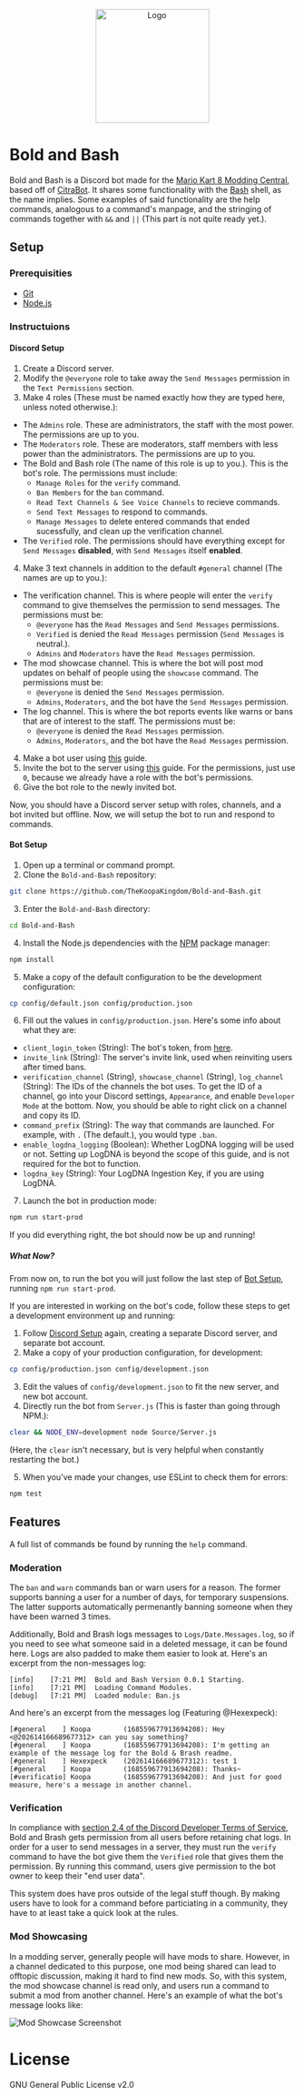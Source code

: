 <p align="center">
  <img src="https://raw.githubusercontent.com/TheKoopaKingdom/Bold-and-Bash/master/Docs/BoldAndBash.png" alt="Logo" height="200" />
</p>

# Bold and Bash
Bold and Bash is a Discord bot made for the [Mario Kart 8 Modding Central](http://discord.gg/K3ERBFC), based off of [CitraBot](https://github.com/citra-emu/discord-bot). It shares some functionality with the [Bash](https://www.gnu.org/software/bash/) shell, as the name implies. Some examples of said functionality are the help commands, analogous to a command's manpage, and the stringing of commands together with `&&` and `||` (This part is not quite ready yet.).

## Setup

### Prerequisities
- [Git](https://git-scm.com/)
- [Node.js](https://nodejs.org/en/)

### Instructuions

#### Discord Setup
1. Create a Discord server.
2. Modify the `@everyone` role to take away the `Send Messages` permission in the `Text Permissions` section.
3. Make 4 roles (These must be named exactly how they are typed here, unless noted otherwise.):
 - The `Admins` role. These are administrators, the staff with the most power. The permissions are up to you.
 - The `Moderators` role. These are moderators, staff members with less power than the administrators. The permissions are up to you.
 - The Bold and Bash role (The name of this role is up to you.). This is the bot's role. The permissions must include:
    - `Manage Roles` for the `verify` command.
    - `Ban Members` for the `ban` command.
    - `Read Text Channels & See Voice Channels` to recieve commands.
    - `Send Text Messages` to respond to commands.
    - `Manage Messages` to delete entered commands that ended sucessfully, and clean up the verification channel.
 - The `Verified` role. The permissions should have everything except for `Send Messages` **disabled**, with `Send Messages` itself **enabled**.
4. Make 3 text channels in addition to the default `#general` channel (The names are up to you.):
 - The verification channel. This is where people will enter the `verify` command to give themselves the permission to send messages. The permissions must be:
     - `@everyone` has the `Read Messages` and `Send Messages` permissions.
     - `Verified` is denied the `Read Messages` permission (`Send Messages` is neutral.).
     - `Admins` and `Moderators` have the `Read Messages` permission.
 - The mod showcase channel. This is where the bot will post mod updates on behalf of people using the `showcase` command. The permissions must be:
     - `@everyone` is denied the `Send Messages` permission.
     - `Admins`, `Moderators`, and the bot have the `Send Messages` permission.
 - The log channel. This is where the bot reports events like warns or bans that are of interest to the staff. The permissions must be:
     - `@everyone` is denied the `Read Messages` permission.
     - `Admins`, `Moderators`, and the bot have the `Read Messages` permission.
4. Make a bot user using [this](https://discordapp.com/developers/docs/intro) guide.
5. Invite the bot to the server using [this](https://discordapp.com/developers/docs/topics/oauth2#bot-authorization-flow) guide. For the permissions, just use `0`, because we already have a role with the bot's permissions.
6. Give the bot role to the newly invited bot.

Now, you should have a Discord server setup with roles, channels, and a bot invited but offline. Now, we will setup the bot to run and respond to commands.

#### Bot Setup
1. Open up a terminal or command prompt.
2. Clone the `Bold-and-Bash` repository:
```bash
git clone https://github.com/TheKoopaKingdom/Bold-and-Bash.git
```
3. Enter the `Bold-and-Bash` directory:
```bash
cd Bold-and-Bash
```
4. Install the Node.js dependencies with the [NPM](https://www.npmjs.com/) package manager:
```bash
npm install
```
5. Make a copy of the default configuration to be the development configuration:
```bash
cp config/default.json config/production.json
```
6. Fill out the values in `config/production.json`. Here's some info about what they are:
  - `client_login_token` (String): The bot's token, from [here](https://discordapp.com/developers/applications/me).
  - `invite_link` (String): The server's invite link, used when reinviting users after timed bans.
  - `verification_channel` (String), `showcase_channel` (String), `log_channel` (String): The IDs of the channels the bot uses. To get the ID of a channel, go into your Discord settings, `Appearance`, and enable `Developer Mode` at the bottom. Now, you should be able to right click on a channel and copy its ID.
  - `command_prefix` (String): The way that commands are launched. For example, with `.` (The default.), you would type `.ban`.
  - `enable_logdna_logging` (Boolean): Whether LogDNA logging will be used or not. Setting up LogDNA is beyond the scope of this guide, and is not required for the bot to function.
  - `logdna_key` (String): Your LogDNA Ingestion Key, if you are using LogDNA.
7. Launch the bot in production mode:
```bash
npm run start-prod
```

If you did everything right, the bot should now be up and running!

##### What Now?
From now on, to run the bot you will just follow the last step of [Bot Setup](#bot-setup), running `npm run start-prod`.

If you are interested in working on the bot's code, follow these steps to get a development environment up and running:
1. Follow [Discord Setup](#discord-setup) again, creating a separate Discord server, and separate bot account.
2. Make a copy of your production configuration, for development:
```bash
cp config/production.json config/development.json
```
3. Edit the values of `config/development.json` to fit the new server, and new bot account.
4. Directly run the bot from `Server.js` (This is faster than going through NPM.):
```bash
clear && NODE_ENV=development node Source/Server.js
```
(Here, the `clear` isn't necessary, but is very helpful when constantly restarting the bot.)

5. When you've made your changes, use ESLint to check them for errors:
```bash
npm test
```

## Features
A full list of commands be found by running the `help` command.

### Moderation
The `ban` and `warn` commands ban or warn users for a reason. The former supports banning a user for a number of days, for temporary suspensions. The latter supports automatically permenantly banning someone when they have been warned 3 times.

Additionally, Bold and Brash logs messages to `Logs/Date.Messages.log`, so if you need to see what someone said in a deleted message, it can be found here. Logs are also padded to make them easier to look at. Here's an excerpt from the non-messages log:
```
[info]    [7:21 PM]  Bold and Bash Version 0.0.1 Starting.
[info]    [7:21 PM]  Loading Command Modules.
[debug]   [7:21 PM]  Loaded module: Ban.js
```
And here's an excerpt from the messages log (Featuring @Hexexpeck):
```
[#general    ] Koopa        (168559677913694208): Hey <@202614166689677312> can you say something?
[#general    ] Koopa        (168559677913694208): I'm getting an example of the message log for the Bold & Brash readme.
[#general    ] Hexexpeck    (202614166689677312): test 1
[#general    ] Koopa        (168559677913694208): Thanks~
[#verificatio] Koopa        (168559677913694208): And just for good measure, here's a message in another channel.
```

### Verification
In compliance with [section 2.4 of the Discord Developer Terms of Service](https://discordapp.com/developers/docs/legal#2-license-accounts-and-restrictions), Bold and Brash gets permission from all users before retaining chat logs. In order for a user to send messages in a server, they must run the `verify` command to have the bot give them the `Verified` role that gives them the permission. By running this command, users give permission to the bot owner to keep their "end user data".

This system does have pros outside of the legal stuff though. By making users have to look for a command before particiating in a community, they have to at least take a quick look at the rules.

### Mod Showcasing
In a modding server, generally people will have mods to share. However, in a channel dedicated to this purpose, one mod being shared can lead to offtopic discussion, making it hard to find new mods. So, with this system, the mod showcase channel is read only, and users run a command to submit a mod from another channel. Here's an example of what the bot's message looks like:

![Mod Showcase Screenshot](https://raw.githubusercontent.com/TheKoopaKingdom/Bold-and-Bash/master/Docs/ModShowcase.png)

# License
GNU General Public License v2.0
